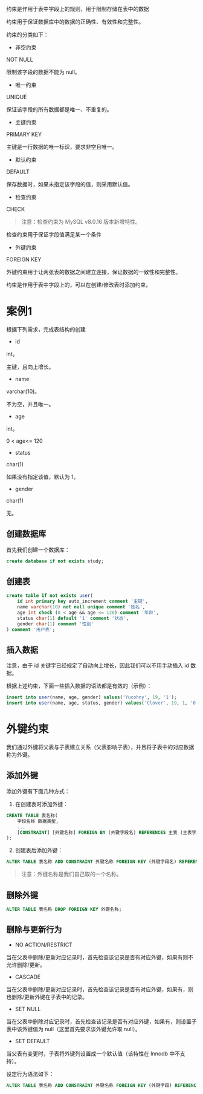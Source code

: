 约束是作用于表中字段上的规则，用于限制存储在表中的数据

约束用于保证数据库中的数据的正确性、有效性和完整性。

约束的分类如下：

+ 非空约束

NOT NULL

限制该字段的数据不能为 null。

+ 唯一约束

UNIQUE

保证该字段的所有数据都是唯一、不重复的。

+ 主键约束

PRIMARY KEY

主键是一行数据的唯一标识，要求非空且唯一。

+ 默认约束

DEFAULT

保存数据时，如果未指定该字段的值，则采用默认值。

+ 检查约束

CHECK

> 注意：检查约束为 MySQL v8.0.16 版本新增特性。

检查约束用于保证字段值满足某一个条件

+ 外键约束

FOREIGN KEY

外键约束用于让两张表的数据之间建立连接，保证数据的一致性和完整性。

约束是作用于表中字段上的，可以在创建/修改表时添加约束。

# 案例1

根据下列需求，完成表结构的创建

+ id

int。

主键，且向上增长。

+ name

varchar(10)。

不为空，并且唯一。

+ age

int。

0 < age<= 120

+ status

char(1)

如果没有指定该值，默认为 1。

+ gender

char(1)

无。

## 创建数据库

首先我们创建一个数据库：

```sql
create database if not exists study;
```

## 创建表

```sql
create table if not exists user(
    id int primary key auto_increment comment '主键',
    name varchar(10) not null unique comment '姓名',
    age int check (0 < age && age <= 120) comment '年龄',
    status char(1) default '1' comment '状态',
    gender char(1) comment '性别'
) comment '用户表';
```

## 插入数据

注意，由于 id 关键字已经规定了自动向上增长，因此我们可以不用手动插入 id 数据。

根据上述约束，下面一些插入数据的语法都是有效的（示例）：

```sql
insert into user(name, age, gender) values('Yucohny', 19, '1');
insert into user(name, age, status, gender) values('Clover', 19, 1, '0');
```

# 外键约束

我们通过外键将父表与子表建立关系（父表影响子表），并且将子表中的对应数据称为外键。

## 添加外键

添加外键有下面几种方式：

1. 在创建表时添加外键：

```sql
CREATE TABLE 表名称(
	字段名称 数据类型,
    ...
    [CONSTRAINT] [外键名称] FOREIGN BY (外键字段名) REFERENCES 主表 (主表字段名)
);
```

2.  创建表后添加外键：

```sql
ALTER TABLE 表名称 ADD CONSTRAINT 外键名称 FOREIGN KEY (外键字段名) REFERENCES 主表 (主表字段名);
```

> 注意：外键名称是我们自己取的一个名称。

## 删除外键

```sql
ALTER TABLE 表名称 DROP FOREIGN KEY 外键名称;
```

## 删除与更新行为

+ NO ACTION/RESTRICT

当在父表中删除/更新对应记录时，首先检查该记录是否有对应外键，如果有则不允许删除/更新。

+ CASCADE

当在父表中删除/更新对应记录时，首先检查该记录是否有对应外键，如果有，则也删除/更新外键在子表中的记录。

+ SET NULL

当在父表中删除对应记录时，首先检查该记录是否有对应外键，如果有，则设置子表中该外键值为 null（这里首先要求该外键允许取 null）。

+ SET DEFAULT

当父表有变更时，子表将外键列设置成一个默认值（该特性在 Innodb 中不支持）。

设定行为语法如下：

```sql
ALTER TABLE 表名称 ADD CONSTRAINT 外键名称 FOREIGN KEY (外键字段) REFERENCES 主表名称(主表字段名) ON UPDATE CASCADE ON DELETE CASCADE;
```


